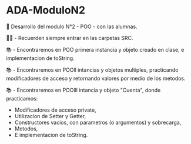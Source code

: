 # ADA-ModuloN2

📌 Desarrollo del modulo N°2 - POO - con las alumnas.

✋🏽 - Recuerden siempre entrar en las carpetas SRC.

📚 - Encontraremos en POO primera instancia y objeto creado en clase, e implementacion de toString.

📚 - Encontraremos en POOll intancias y objetos multiples, practicando modificadores de acceso y retornando valores por medio de los metodos.

📚 - Encontraremos en POOlll intancia y objeto "Cuenta", donde practicamos:
   - Modificadores de acceso private,
   - Utilizacion de  Setter y Getter,
   - Constructores vacios, con parametros (o argumentos) y  sobrecarga, 
   - Metodos,
   - E implementacion de toString.
